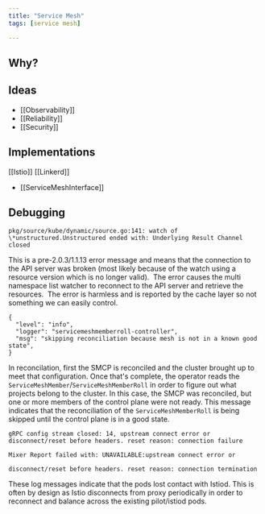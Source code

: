 ```yaml
---
title: "Service Mesh"
tags: [service mesh]

---
```


## Why?

## Ideas
* [[Observability]]
* [[Reliability]]
* [[Security]]

## Implementations
[[Istio]]
[[Linkerd]]

* [[ServiceMeshInterface]]

## Debugging
```
pkg/source/kube/dynamic/source.go:141: watch of \*unstructured.Unstructured ended with: Underlying Result Channel closed
```
This is a pre-2.0.3/1.1.13 error message and means that the connection to the API server was broken (most likely because of the watch using a resource version which is no longer valid).  The error causes the multi namespace list watcher to reconnect to the API server and retrieve the resources.  The error is harmless and is reported by the cache layer so not something we can easily control.

```
{
  "level": "info",
  "logger": "servicemeshmemberroll-controller",
  "msg": "skipping reconciliation because mesh is not in a known good state",
}
```
In reconcilation, first the SMCP is reconciled and the cluster brought up to meet that configuration. Once that's complete, the operator reads the `ServiceMeshMember`/`ServiceMeshMemberRoll`  in order to figure out what projects belong to the cluster. In this case, the SMCP was reconciled, but one or more members of the control plane were not ready. This message indicates that the reconciliation of the `ServiceMeshMemberRoll` is being skipped until the control plane is in a good state. 

```
gRPC config stream closed: 14, upstream connect error or disconnect/reset before headers. reset reason: connection failure

Mixer Report failed with: UNAVAILABLE:upstream connect error or 

disconnect/reset before headers. reset reason: connection termination
```
These log messages indicate that the pods lost contact with Istiod. This is often by design as Istio disconnects from proxy periodically in order to reconnect and balance across the existing pilot/istiod pods. 